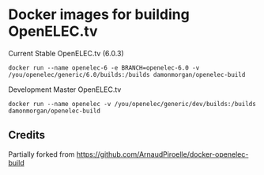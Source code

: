 # Docker images for building OpenELEC.tv

Current Stable OpenELEC.tv (6.0.3)
```
docker run --name openelec-6 -e BRANCH=openelec-6.0 -v /you/openelec/generic/6.0/builds:/builds damonmorgan/openelec-build
```

Development Master OpenELEC.tv
```
docker run --name openelec -v /you/openelec/generic/dev/builds:/builds damonmorgan/openelec-build
```

## Credits
Partially forked from https://github.com/ArnaudPiroelle/docker-openelec-build
